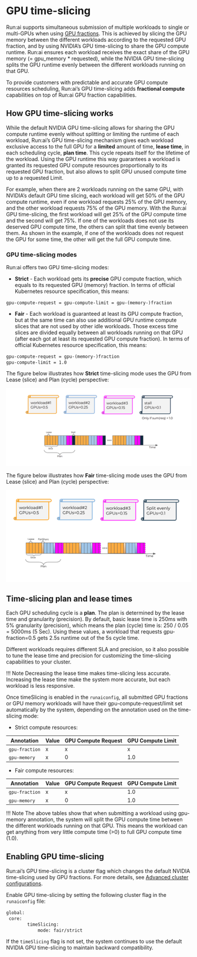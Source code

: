 # GPU time-slicing

Run:ai supports simultaneous submission of multiple workloads to single or multi-GPUs when using [GPU fractions](./gpu-fractions.md). This is achieved by slicing the GPU memory between the different workloads according to the requested GPU fraction, and by using NVIDIA’s GPU time-slicing to share the GPU compute runtime. Run:ai ensures each workload receives the exact share of the GPU memory (= gpu\_memory \* requested), while the NVIDIA GPU time-slicing splits the GPU runtime evenly between the different workloads running on that GPU. 

To provide customers with predictable and accurate GPU compute resources scheduling, Run:ai’s GPU time-slicing adds **fractional compute** capabilities on top of Run:ai GPU fraction capabilities.

## How GPU time-slicing works

While the default NVIDIA GPU time-slicing allows for sharing the GPU compute runtime evenly without splitting or limiting the runtime of each workload, Run:ai’s GPU time-slicing mechanism gives each workload exclusive access to the full GPU for a **limited** amount of time, **lease time**, in each scheduling cycle, **plan time**. This cycle repeats itself for the lifetime of the workload. Using the GPU runtime this way guarantees a workload is granted its requested GPU compute resources proportionally to its requested GPU fraction, but also allows to split GPU unused compute time up to a requested Limit.

For example, when there are 2 workloads running on the same GPU, with NVIDIA’s default GPU time slicing, each workload will get 50% of the GPU compute runtime, even if one workload requests 25% of the GPU memory, and the other workload requests 75% of the GPU memory. With the Run:ai GPU time-slicing, the first workload will get 25% of the GPU compute time and the second will get 75%. If one of the workloads does not use its deserved GPU compute time, the others can split that time evenly between them. As shown in the example, if one of the workloads does not request the GPU for some time, the other will get the full GPU compute time.  

### GPU time-slicing modes

Run:ai offers two GPU time-slicing modes:

* **Strict** - Each workload gets its **precise** GPU compute fraction, which equals to its requested GPU (memory) fraction. In terms of official Kubernetes resource specification, this means:

```
gpu-compute-request = gpu-compute-limit = gpu-(memory-)fraction
```

* **Fair** - Each workload is guaranteed at least its GPU compute fraction, but at the same time can also use additional GPU runtime compute slices that are not used by other idle workloads. Those excess time slices are divided equally between all workloads running on that GPU (after each got at least its requested GPU compute fraction). In terms of official Kubernetes resource specification, this means: 

```
gpu-compute-request = gpu-(memory-)fraction
gpu-compute-limit = 1.0
```

The figure below illustrates how **Strict** time-slicing mode uses the GPU from Lease (slice) and Plan (cycle) perspective:

![Strict time-slicing mode](img/strict-time-slicing-mode.png)

The figure below illustrates how **Fair** time-slicing mode uses the GPU from Lease (slice) and Plan (cycle) perspective:

![Fair time-slicing mode](img/fair-time-slicing-mode.png)

## Time-slicing plan and lease times

Each GPU scheduling cycle is a **plan**. The plan is determined by the lease time and granularity (precision). By default, basic lease time is 250ms with 5% granularity (precision), which means the plan (cycle) time is: 250 / 0.05 = 5000ms (5 Sec). Using these values, a workload that requests gpu-fraction=0.5 gets 2.5s runtime out of the 5s cycle time.

Different workloads requires different SLA and precision, so it also possible to tune the lease time and precision for customizing the time-slicing capabilities to your cluster.

!!! Note
    Decreasing the lease time makes time-slicing less accurate. Increasing the lease time make the system more accurate, but each workload is less responsive.    

Once timeSlicing is enabled in the `runaiconfig`, all submitted GPU fractions or GPU memory workloads will have their gpu-compute-request/limit set automatically by the system, depending on the annotation used on the time-slicing mode: 

* Strict compute resources:

| **Annotation** | **Value** | **GPU Compute Request** | **GPU Compute Limit** |
| --- |  --- |  --- |  --- |
| `gpu-fraction` | x | x | x |
| `gpu-memory` | x | 0 | 1.0 |

* Fair compute resources:

| **Annotation** | **Value** | **GPU Compute Request** | **GPU Compute Limit** |
| --- |  --- |  --- |  --- |
| `gpu-fraction` | x | x | 1.0 |
| `gpu-memory` | x | 0 | 1.0 |

!!! Note
    The above tables show that when submitting a workload using gpu-memory annotation, the system will split the GPU compute time between the different workloads running on that GPU. This means the workload can get anything from very little compute time (>0) to full GPU compute time (1.0).

## Enabling GPU time-slicing

Run:ai’s GPU time-slicing is a cluster flag which changes the default NVIDIA time-slicing used by GPU fractions. For more details, see [Advanced cluster configurations](../advanced-setup/advanced-cluster-configurations.md).

Enable GPU time-slicing by setting the following cluster flag in the `runaiconfig` file: 

```
global: 
 core: 
        timeSlicing: 
            mode: fair/strict
```

If the `timeSlicing` flag is not set, the system continues to use the default NVIDIA GPU time-slicing to maintain backward compatibility.

  
